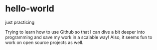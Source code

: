 # hello-world
just practicing

Trying to learn how to use Github so that I can dive a bit deeper into programming and save my work in a scalable way!
Also, it seems fun to work on open source projects as well.
